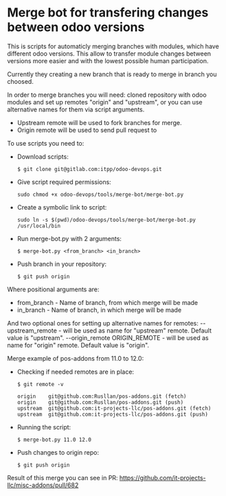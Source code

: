 Merge bot for transfering changes between odoo versions 
=======================================================

This is scripts for automaticly merging branches with modules, which have different odoo versions. This allow to transfer module changes between versions more easier and with the lowest possible human participation.

Currently they creating a new branch that is ready to merge in branch you choosed. 

In order to merge branches you will need: cloned repository with odoo modules and set up remotes "origin" and "upstream", or you can use alternative names for them via script arguments.

* Upstream remote will be used to fork branches for merge.
* Origin remote will be used to send pull request to

To use scripts you need to:

* Download scripts:

      $ git clone git@gitlab.com:itpp/odoo-devops.git 

* Give script required permissions: 

      sudo chmod +x odoo-devops/tools/merge-bot/merge-bot.py
      
* Create a symbolic link to script:

      sudo ln -s $(pwd)/odoo-devops/tools/merge-bot/merge-bot.py /usr/local/bin

* Run merge-bot.py with 2 arguments:

      $ merge-bot.py <from_branch> <in_branch>

* Push branch in your repository:

      $ git push origin
      
Where positional arguments are:
* from_branch - Name of branch, from which merge will be made
* in_branch - Name of branch, in which merge will be made

And two optional ones for setting up alternative names for remotes:
--upstream_remote - will be used as name for "upstream" remote. Default value is "upstream".
--origin_remote ORIGIN_REMOTE - will be used as name for "origin" remote. Default value is "origin".


Merge example of pos-addons from 11.0 to 12.0:

* Checking if needed remotes are in place:

      $ git remote -v

      origin	git@github.com:Rusllan/pos-addons.git (fetch)
      origin	git@github.com:Rusllan/pos-addons.git (push)
      upstream	git@github.com:it-projects-llc/pos-addons.git (fetch)
      upstream	git@github.com:it-projects-llc/pos-addons.git (push)

* Running the script: 

      $ merge-bot.py 11.0 12.0
      
* Push changes to origin repo:

      $ git push origin
      
Result of this merge you can see in PR: https://github.com/it-projects-llc/misc-addons/pull/682 

